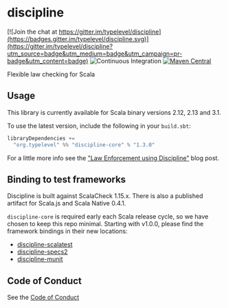 discipline
==========

[![Join the chat at https://gitter.im/typelevel/discipline](https://badges.gitter.im/typelevel/discipline.svg)](https://gitter.im/typelevel/discipline?utm_source=badge&utm_medium=badge&utm_campaign=pr-badge&utm_content=badge)
![Continuous Integration](https://github.com/typelevel/discipline/workflows/Continuous%20Integration/badge.svg)
[![Maven Central](https://maven-badges.herokuapp.com/maven-central/org.typelevel/discipline-core_2.13/badge.svg)](https://maven-badges.herokuapp.com/maven-central/org.typelevel/discipline-core_2.13)

Flexible law checking for Scala


Usage
-----

This library is currently available for Scala binary versions 2.12, 2.13 and 3.1.

To use the latest version, include the following in your `build.sbt`:

```scala
libraryDependencies +=
  "org.typelevel" %% "discipline-core" % "1.3.0"
```

For a little more info see the ["Law Enforcement using Discipline"](https://typelevel.org/blog/2013/11/17/discipline.html) blog post.

Binding to test frameworks
--------------------------

Discipline is built against ScalaCheck 1.15.x. There is also a published artifact for Scala.js and Scala Native 0.4.1.

`discipline-core` is required early each Scala release cycle, so we have chosen to keep this repo minimal.  Starting with v1.0.0, please find the framework bindings in their new locations:

* [discipline-scalatest](https://github.com/typelevel/discipline-scalatest)
* [discipline-specs2](https://github.com/typelevel/discipline-specs2)
* [discipline-munit](https://github.com/typelevel/discipline-munit)

Code of Conduct
---------------

See the [Code of Conduct](CODE_OF_CONDUCT.md)

